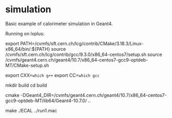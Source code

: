 # simulation
Basic example of calorimeter simulation in Geant4. 

Running on lxplus: 

export PATH=/cvmfs/sft.cern.ch/lcg/contrib/CMake/3.18.3/Linux-x86_64/bin/:${PATH}
source /cvmfs/sft.cern.ch/lcg/contrib/gcc/9.3.0/x86_64-centos7/setup.sh 
source /cvmfs/geant4.cern.ch/geant4/10.7/x86_64-centos7-gcc9-optdeb-MT/CMake-setup.sh 

export CXX=`which g++`
export CC=`which gcc`

mkdir build 
cd build 

cmake -DGeant4_DIR=/cvmfs/geant4.cern.ch/geant4/10.7/x86_64-centos7-gcc9-optdeb-MT/lib64/Geant4-10.7.0/ ..

make 
./ECAL ../run1.mac
